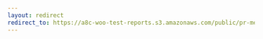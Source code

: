```yaml
---
layout: redirect
redirect_to: https://a8c-woo-test-reports.s3.amazonaws.com/public/pr-merge/44168/e2e/index.html
---
```

